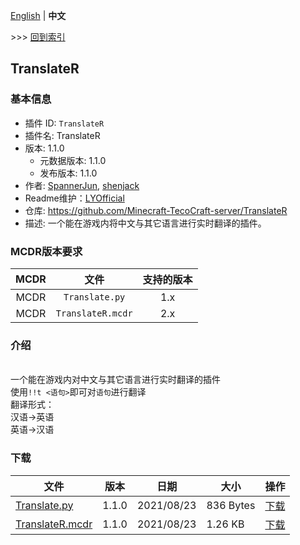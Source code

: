 [English](readme.md) | **中文**

\>\>\> [回到索引](https://github.com/Minecraft-TecoCraft-server/files)

## TranslateR

### 基本信息

- 插件 ID: `TranslateR`
- 插件名: TranslateR
- 版本: 1.1.0
  - 元数据版本: 1.1.0
  - 发布版本: 1.1.0
- 作者: [SpannerJun](https://github.com/SpannerJun), [shenjack](https://github.com/shenjack)
- Readme维护：[LYOfficial](https://github.com/LYOfficial)
- 仓库: https://github.com/Minecraft-TecoCraft-server/TranslateR
- 描述: 一个能在游戏内将中文与其它语言进行实时翻译的插件。


### MCDR版本要求

| MCDR | 文件 | 支持的版本 |
| :---: | :---: | :---: |
| MCDR | `Translate.py` | 1.x |
| MCDR | `TranslateR.mcdr` | 2.x |


### 介绍

<br/>一个能在游戏内对中文与其它语言进行实时翻译的插件
<br/>使用`!!t <语句>`即可对`语句`进行翻译
<br/>翻译形式：
<br/>汉语→英语
<br/>英语→汉语

### 下载

| 文件 | 版本 | 日期 | 大小 | 操作 |
| --- | --- | --- | --- | --- |
| [Translate.py](https://github.com/Minecraft-TecoCraft-server/TranslateR/releases/tag/1.1.0) | 1.1.0 | 2021/08/23 | 836 Bytes | [下载](https://github.com/Minecraft-TecoCraft-server/TranslateR/releases/download/1.1.0/Translate.py) |
| [TranslateR.mcdr](https://github.com/Minecraft-TecoCraft-server/TranslateR/releases/tag/1.1.0) | 1.1.0 | 2021/08/23 | 1.26 KB | [下载](https://github.com/Minecraft-TecoCraft-server/TranslateR/releases/download/1.1.0/TranslateR.mcdr) | 
